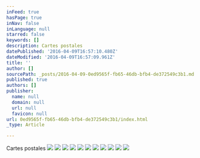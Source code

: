 ```yaml
---
inFeed: true
hasPage: true
inNav: false
inLanguage: null
starred: false
keywords: []
description: Cartes postales
datePublished: '2016-04-09T16:57:10.480Z'
dateModified: '2016-04-09T16:57:09.961Z'
title: ''
author: []
sourcePath: _posts/2016-04-09-0ed9565f-fb65-46db-bfb4-de372549c3b1.md
published: true
authors: []
publisher:
  name: null
  domain: null
  url: null
  favicon: null
url: 0ed9565f-fb65-46db-bfb4-de372549c3b1/index.html
_type: Article

---
```

Cartes postales
![](https://the-grid-user-content.s3-us-west-2.amazonaws.com/b18385f7-a0c0-4e5b-9329-54ec4ce58c41.jpg)
![](https://the-grid-user-content.s3-us-west-2.amazonaws.com/682c2350-41cf-4bfc-ab9c-094e18e85bf3.jpg)
![](https://the-grid-user-content.s3-us-west-2.amazonaws.com/a9635211-276f-4c9b-aadc-e15d6859d5f5.jpg)
![](https://the-grid-user-content.s3-us-west-2.amazonaws.com/988a0029-e5d9-4b0e-aa1a-86513cd08ad3.jpg)
![](https://the-grid-user-content.s3-us-west-2.amazonaws.com/e5f1276c-a3c0-4568-942d-1033087df4ab.jpg)
![](https://the-grid-user-content.s3-us-west-2.amazonaws.com/7929daec-e4e6-4c3d-b264-fb67560603f0.jpg)
![](https://the-grid-user-content.s3-us-west-2.amazonaws.com/35aa770c-f518-474d-98fa-5ece84300db5.jpg)
![](https://the-grid-user-content.s3-us-west-2.amazonaws.com/a132770f-289b-4df2-ab1f-b280bf6dbf60.jpg)
![](https://the-grid-user-content.s3-us-west-2.amazonaws.com/eb44f822-8917-4f77-8fdc-f41e25de5d7a.jpg)
![](https://the-grid-user-content.s3-us-west-2.amazonaws.com/87c2c643-ab22-413a-a67e-03d489c948f9.jpg)
![](https://the-grid-user-content.s3-us-west-2.amazonaws.com/b7a9c510-6c02-4d64-9e1a-239ec6fb190a.jpg)